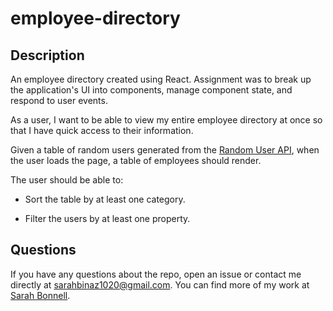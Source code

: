# employee-directory


## Description

An employee directory created using React. Assignment was to break up the application's UI into components, manage component state, and respond to user events. 

As a user, I want to be able to view my entire employee directory at once so that I have quick access to their information.

Given a table of random users generated from the [Random User API](https://randomuser.me/), when the user loads the page, a table of employees should render. 

The user should be able to:

  * Sort the table by at least one category.

  * Filter the users by at least one property.



## Questions

If you have any questions about the repo, open an issue or contact me directly at sarahbinaz1020@gmail.com. You can find more of my work at [Sarah Bonnell](https://github.com/sarahbinaz1020/).

